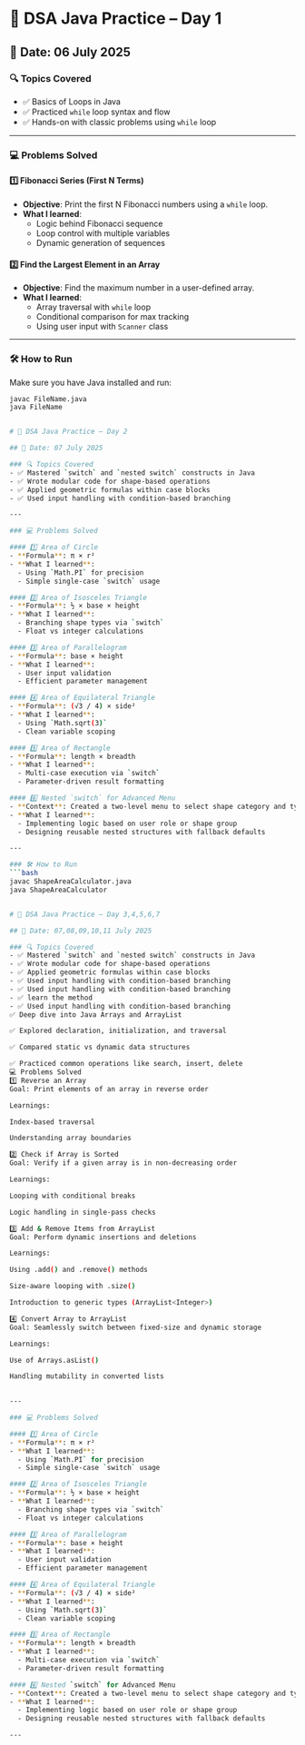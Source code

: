 # 🧠 DSA Java Practice – Day 1

## 📅 Date: 06 July 2025

### 🔍 Topics Covered
- ✅ Basics of Loops in Java
- ✅ Practiced `while` loop syntax and flow
- ✅ Hands-on with classic problems using `while` loop

---

### 💻 Problems Solved

#### 1️⃣ Fibonacci Series (First N Terms)
- **Objective**: Print the first N Fibonacci numbers using a `while` loop.
- **What I learned**:
  - Logic behind Fibonacci sequence
  - Loop control with multiple variables
  - Dynamic generation of sequences

#### 2️⃣ Find the Largest Element in an Array
- **Objective**: Find the maximum number in a user-defined array.
- **What I learned**:
  - Array traversal with `while` loop
  - Conditional comparison for max tracking
  - Using user input with `Scanner` class

---

### 🛠 How to Run
Make sure you have Java installed and run:
```bash
javac FileName.java
java FileName


# 🧠 DSA Java Practice – Day 2

## 📅 Date: 07 July 2025

### 🔍 Topics Covered
- ✅ Mastered `switch` and `nested switch` constructs in Java
- ✅ Wrote modular code for shape-based operations
- ✅ Applied geometric formulas within case blocks
- ✅ Used input handling with condition-based branching

---

### 💻 Problems Solved

#### 1️⃣ Area of Circle
- **Formula**: π × r²
- **What I learned**:
  - Using `Math.PI` for precision
  - Simple single-case `switch` usage

#### 2️⃣ Area of Isosceles Triangle
- **Formula**: ½ × base × height
- **What I learned**:
  - Branching shape types via `switch`
  - Float vs integer calculations

#### 3️⃣ Area of Parallelogram
- **Formula**: base × height
- **What I learned**:
  - User input validation
  - Efficient parameter management

#### 4️⃣ Area of Equilateral Triangle
- **Formula**: (√3 / 4) × side²
- **What I learned**:
  - Using `Math.sqrt(3)`
  - Clean variable scoping

#### 5️⃣ Area of Rectangle
- **Formula**: length × breadth
- **What I learned**:
  - Multi-case execution via `switch`
  - Parameter-driven result formatting

#### 6️⃣ Nested `switch` for Advanced Menu
- **Context**: Created a two-level menu to select shape category and type
- **What I learned**:
  - Implementing logic based on user role or shape group
  - Designing reusable nested structures with fallback defaults

---

### 🛠 How to Run
```bash
javac ShapeAreaCalculator.java
java ShapeAreaCalculator


# 🧠 DSA Java Practice – Day 3,4,5,6,7

## 📅 Date: 07,08,09,10,11 July 2025

### 🔍 Topics Covered
- ✅ Mastered `switch` and `nested switch` constructs in Java
- ✅ Wrote modular code for shape-based operations
- ✅ Applied geometric formulas within case blocks
- ✅ Used input handling with condition-based branching
- ✅ Used input handling with condition-based branching
- ✅ learn the method  
- ✅ Used input handling with condition-based branching
✅ Deep dive into Java Arrays and ArrayList

✅ Explored declaration, initialization, and traversal

✅ Compared static vs dynamic data structures

✅ Practiced common operations like search, insert, delete
💻 Problems Solved
1️⃣ Reverse an Array
Goal: Print elements of an array in reverse order

Learnings:

Index-based traversal

Understanding array boundaries

2️⃣ Check if Array is Sorted
Goal: Verify if a given array is in non-decreasing order

Learnings:

Looping with conditional breaks

Logic handling in single-pass checks

3️⃣ Add & Remove Items from ArrayList
Goal: Perform dynamic insertions and deletions

Learnings:

Using .add() and .remove() methods

Size-aware looping with .size()

Introduction to generic types (ArrayList<Integer>)

4️⃣ Convert Array to ArrayList
Goal: Seamlessly switch between fixed-size and dynamic storage

Learnings:

Use of Arrays.asList()

Handling mutability in converted lists
  

---

### 💻 Problems Solved

#### 1️⃣ Area of Circle
- **Formula**: π × r²
- **What I learned**:
  - Using `Math.PI` for precision
  - Simple single-case `switch` usage

#### 2️⃣ Area of Isosceles Triangle
- **Formula**: ½ × base × height
- **What I learned**:
  - Branching shape types via `switch`
  - Float vs integer calculations

#### 3️⃣ Area of Parallelogram
- **Formula**: base × height
- **What I learned**:
  - User input validation
  - Efficient parameter management

#### 4️⃣ Area of Equilateral Triangle
- **Formula**: (√3 / 4) × side²
- **What I learned**:
  - Using `Math.sqrt(3)`
  - Clean variable scoping

#### 5️⃣ Area of Rectangle
- **Formula**: length × breadth
- **What I learned**:
  - Multi-case execution via `switch`
  - Parameter-driven result formatting

#### 6️⃣ Nested `switch` for Advanced Menu
- **Context**: Created a two-level menu to select shape category and type
- **What I learned**:
  - Implementing logic based on user role or shape group
  - Designing reusable nested structures with fallback defaults

---
